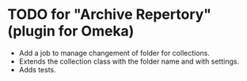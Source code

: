 TODO for "Archive Repertory" (plugin for Omeka)
===============================================

* Add a job to manage changement of folder for collections.
* Extends the collection class with the folder name and with settings.
* Adds tests.
